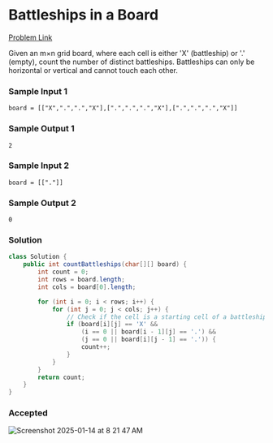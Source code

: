 # Battleships in a Board

[Problem Link](https://leetcode.com/problems/battleships-in-a-board/description/) 

Given an m×n grid board, where each cell is either 'X' (battleship) or '.' (empty), count the number of distinct battleships. 
Battleships can only be horizontal or vertical and cannot touch each other.

### Sample Input 1
```
board = [["X",".",".","X"],[".",".",".","X"],[".",".",".","X"]]
```
### Sample Output 1
```
2
```

### Sample Input 2
```
board = [["."]]
```
### Sample Output 2
```
0
```

### Solution
```java
class Solution {
    public int countBattleships(char[][] board) {
        int count = 0;
        int rows = board.length;
        int cols = board[0].length;

        for (int i = 0; i < rows; i++) {
            for (int j = 0; j < cols; j++) {
                // Check if the cell is a starting cell of a battleship
                if (board[i][j] == 'X' &&
                    (i == 0 || board[i - 1][j] == '.') &&
                    (j == 0 || board[i][j - 1] == '.')) {
                    count++;
                }
            }
        }
        return count;
    }
}

```

### Accepted
![Screenshot 2025-01-14 at 8 21 47 AM](https://github.com/user-attachments/assets/add8cd77-34d4-4bdd-9337-756139411c7b)
